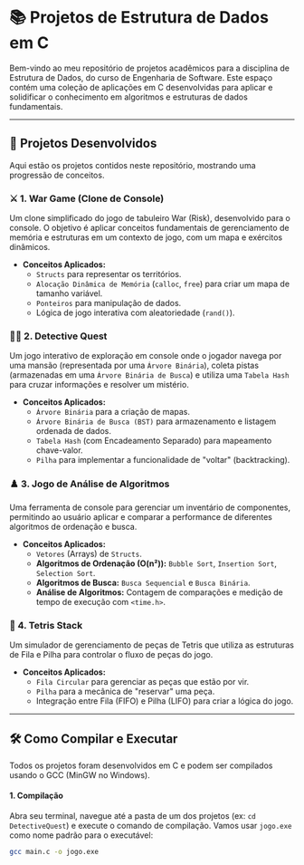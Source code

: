 # 📚 Projetos de Estrutura de Dados em C

Bem-vindo ao meu repositório de projetos acadêmicos para a disciplina de Estrutura de Dados, do curso de Engenharia de Software. Este espaço contém uma coleção de aplicações em C desenvolvidas para aplicar e solidificar o conhecimento em algoritmos e estruturas de dados fundamentais.

---

## 🚀 Projetos Desenvolvidos

Aqui estão os projetos contidos neste repositório, mostrando uma progressão de conceitos.

### ⚔️ 1. War Game (Clone de Console)
Um clone simplificado do jogo de tabuleiro War (Risk), desenvolvido para o console. O objetivo é aplicar conceitos fundamentais de gerenciamento de memória e estruturas em um contexto de jogo, com um mapa e exércitos dinâmicos.

* **Conceitos Aplicados:**
    * `Structs` para representar os territórios.
    * `Alocação Dinâmica de Memória` (`calloc`, `free`) para criar um mapa de tamanho variável.
    * `Ponteiros` para manipulação de dados.
    * Lógica de jogo interativa com aleatoriedade (`rand()`).


### 🕵️‍♂️ 2. Detective Quest
Um jogo interativo de exploração em console onde o jogador navega por uma mansão (representada por uma `Árvore Binária`), coleta pistas (armazenadas em uma `Árvore Binária de Busca`) e utiliza uma `Tabela Hash` para cruzar informações e resolver um mistério.

* **Conceitos Aplicados:**
    * `Árvore Binária` para a criação de mapas.
    * `Árvore Binária de Busca (BST)` para armazenamento e listagem ordenada de dados.
    * `Tabela Hash` (com Encadeamento Separado) para mapeamento chave-valor.
    * `Pilha` para implementar a funcionalidade de "voltar" (backtracking).



### ♟️ 3. Jogo de Análise de Algoritmos
Uma ferramenta de console para gerenciar um inventário de componentes, permitindo ao usuário aplicar e comparar a performance de diferentes algoritmos de ordenação e busca.

* **Conceitos Aplicados:**
    * `Vetores` (Arrays) de `Structs`.
    * **Algoritmos de Ordenação (O(n²)):** `Bubble Sort`, `Insertion Sort`, `Selection Sort`.
    * **Algoritmos de Busca:** `Busca Sequencial` e `Busca Binária`.
    * **Análise de Algoritmos:** Contagem de comparações e medição de tempo de execução com `<time.h>`.


### 🧱 4. Tetris Stack
Um simulador de gerenciamento de peças de Tetris que utiliza as estruturas de Fila e Pilha para controlar o fluxo de peças do jogo.

* **Conceitos Aplicados:**
    * `Fila Circular` para gerenciar as peças que estão por vir.
    * `Pilha` para a mecânica de "reservar" uma peça.
    * Integração entre Fila (FIFO) e Pilha (LIFO) para criar a lógica do jogo.


---

## 🛠️ Como Compilar e Executar

Todos os projetos foram desenvolvidos em C e podem ser compilados usando o GCC (MinGW no Windows).

#### 1. Compilação

Abra seu terminal, navegue até a pasta de um dos projetos (ex: `cd DetectiveQuest`) e execute o comando de compilação. Vamos usar `jogo.exe` como nome padrão para o executável:

```bash
gcc main.c -o jogo.exe